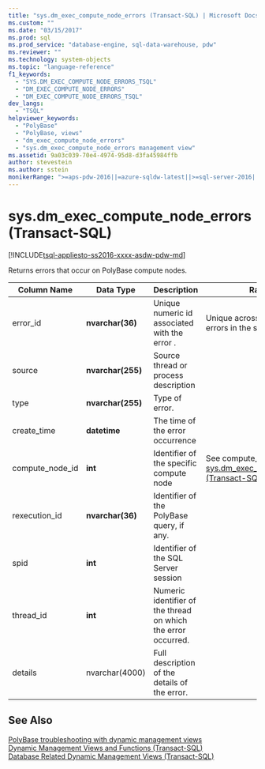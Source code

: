 ```yaml
---
title: "sys.dm_exec_compute_node_errors (Transact-SQL) | Microsoft Docs"
ms.custom: ""
ms.date: "03/15/2017"
ms.prod: sql
ms.prod_service: "database-engine, sql-data-warehouse, pdw"
ms.reviewer: ""
ms.technology: system-objects
ms.topic: "language-reference"
f1_keywords: 
  - "SYS.DM_EXEC_COMPUTE_NODE_ERRORS_TSQL"
  - "DM_EXEC_COMPUTE_NODE_ERRORS"
  - "DM_EXEC_COMPUTE_NODE_ERRORS_TSQL"
dev_langs: 
  - "TSQL"
helpviewer_keywords: 
  - "PolyBase"
  - "PolyBase, views"
  - "dm_exec_compute_node_errors"
  - "sys.dm_exec_compute_node_errors management view"
ms.assetid: 9a03c039-70e4-4974-95d8-d3fa45984ffb
author: stevestein
ms.author: sstein
monikerRange: ">=aps-pdw-2016||=azure-sqldw-latest||>=sql-server-2016||=sqlallproducts-allversions||>=sql-server-linux-2017||=azuresqldb-mi-current"
---
```

# sys.dm_exec_compute_node_errors (Transact-SQL)
[!INCLUDE[tsql-appliesto-ss2016-xxxx-asdw-pdw-md](../../includes/tsql-appliesto-ss2016-xxxx-asdw-pdw-md.md)]

  Returns errors that occur on PolyBase compute nodes.  
  
|Column Name|Data Type|Description|Range|  
|-----------------|---------------|-----------------|-----------|  
|error_id|**nvarchar(36)**|Unique numeric id associated with the error .|Unique across all query errors in the system|  
|source|**nvarchar(255)**|Source thread or process description||  
|type|**nvarchar(255)**|Type of error.||  
|create_time|**datetime**|The time of the error occurrence||  
|compute_node_id|**int**|Identifier of the specific compute node|See compute_node_id of [sys.dm_exec_compute_nodes &#40;Transact-SQL&#41;](../../relational-databases/system-dynamic-management-views/sys-dm-exec-compute-nodes-transact-sql.md)|  
|rexecution_id|**nvarchar(36)**|Identifier of the PolyBase query, if any.||  
|spid|**int**|Identifier of the SQL Server session||  
|thread_id|**int**|Numeric identifier of the thread on which the error occurred.||  
|details|nvarchar(4000)|Full description of the details of the error.||  
  
## See Also  
 [PolyBase troubleshooting with dynamic management views](https://msdn.microsoft.com/library/ce9078b7-a750-4f47-b23e-90b83b783d80)   
 [Dynamic Management Views and Functions &#40;Transact-SQL&#41;](~/relational-databases/system-dynamic-management-views/system-dynamic-management-views.md)   
 [Database Related Dynamic Management Views &#40;Transact-SQL&#41;](../../relational-databases/system-dynamic-management-views/database-related-dynamic-management-views-transact-sql.md)  
  
  
